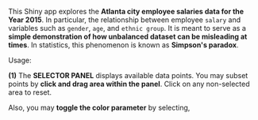 This Shiny app explores the **Atlanta city employee salaries data for the Year 2015**. In particular, the relationship between employee ``salary`` and variables such as ``gender``, ``age``, and ``ethnic group``. It is meant to serve as a **simple demonstration of how unbalanced dataset can be misleading at times**. In statistics, this phenomenon is known as **Simpson's paradox**.

Usage:

**(1)** The __SELECTOR PANEL__ displays available data points. You may subset points by **click and drag area within the panel**. Click on any non-selected area to reset.

Also, you may **toggle the color parameter** by selecting,



